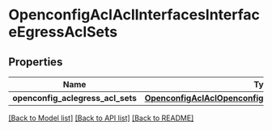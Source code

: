 # OpenconfigAclAclInterfacesInterfaceEgressAclSets

## Properties
Name | Type | Description | Notes
------------ | ------------- | ------------- | -------------
**openconfig_aclegress_acl_sets** | [**OpenconfigAclAclOpenconfigaclaclInterfacesEgressaclsets**](OpenconfigAclAclOpenconfigaclaclInterfacesEgressaclsets.md) |  | [optional] 

[[Back to Model list]](../README.md#documentation-for-models) [[Back to API list]](../README.md#documentation-for-api-endpoints) [[Back to README]](../README.md)


